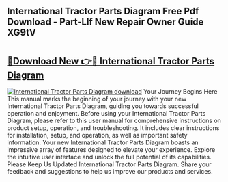 ## International Tractor Parts Diagram Free Pdf Download - Part-Llf New Repair Owner Guide XG9tV

# <h2><a href="http://dfq81u.blite.top/?on=International+Tractor+Parts+Diagram">🔗Download New 👉🔴 International Tractor Parts Diagram</a></h2>

[![International Tractor Parts Diagram download](https://i.imgur.com/lujVjoI.png)](http://dfq81u.blite.top/?on=International+Tractor+Parts+Diagram)
Your Journey Begins Here This manual marks the beginning of your journey with your new International Tractor Parts Diagram, guiding you towards successful operation and enjoyment. Before using your International Tractor Parts Diagram, please refer to this user manual for comprehensive instructions on product setup, operation, and troubleshooting. It includes clear instructions for installation, setup, and operation, as well as important safety information. Your new International Tractor Parts Diagram boasts an impressive array of features designed to elevate your experience. Explore the intuitive user interface and unlock the full potential of its capabilities. Please Keep Us Updated International Tractor Parts Diagram. Share your feedback and suggestions to help us improve our products and services.
